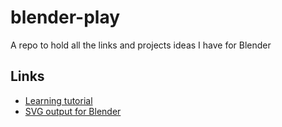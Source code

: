 # blender-play
A repo to hold all the links and projects ideas I have for Blender

## Links
* [Learning tutorial](http://cgcookie.com/blender/lessons/interface-and-navigation/)
* [SVG output for Blender](https://github.com/hvfrancesco/freestylesvg)
